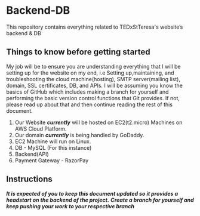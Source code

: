 # Backend-DB
This repository contains everything related to TEDxStTeresa's website’s backend & DB 

## Things to know before getting started
My job will be to ensure you are understanding everything that I will be setting up for the website on my end, i.e Setting up,maintaining, and troubleshooting the cloud machine(hosting), SMTP server(mailing list), domain, SSL certificates, DB, and APIs.
I will be assuming you know the basics of GitHub which includes making a branch for yourself and performing the basic version control functions that Git provides. If not, please read up about that and then continue reading the rest of this document.
  1. Our Website _**currently**_ will be hosted on EC2(t2.micro) Machines on AWS Cloud Platform.
  2. Our domain _**currently**_ is being handled by GoDaddy.
  3. EC2 Machine will run on Linux. 
  4. DB - MySQL (For this instance)
  5. Backend(API) 
  6. Payment Gateway - RazorPay

## Instructions 
_**It is expected of you to keep this document updated so it provides a headstart on the backend of the project.**_
_**Create a branch for yourself and keep pushing your work to your respective branch**_
